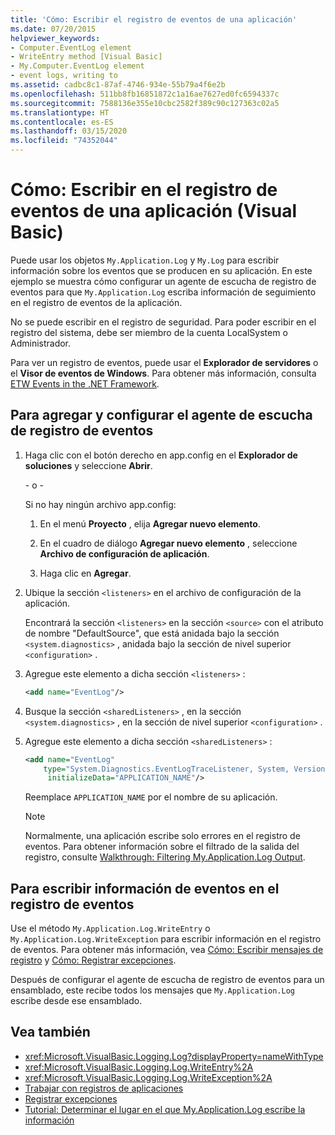 ```yaml
---
title: 'Cómo: Escribir el registro de eventos de una aplicación'
ms.date: 07/20/2015
helpviewer_keywords:
- Computer.EventLog element
- WriteEntry method [Visual Basic]
- My.Computer.EventLog element
- event logs, writing to
ms.assetid: cadbc8c1-87af-4746-934e-55b79a4f6e2b
ms.openlocfilehash: 511bb8fb16851872c1a16ae7627ed0fc6594337c
ms.sourcegitcommit: 7588136e355e10cbc2582f389c90c127363c02a5
ms.translationtype: HT
ms.contentlocale: es-ES
ms.lasthandoff: 03/15/2020
ms.locfileid: "74352044"
---
```

# <a name="how-to-write-to-an-application-event-log-visual-basic"></a>Cómo: Escribir en el registro de eventos de una aplicación (Visual Basic)

Puede usar los objetos `My.Application.Log` y `My.Log` para escribir información sobre los eventos que se producen en su aplicación. En este ejemplo se muestra cómo configurar un agente de escucha de registro de eventos para que `My.Application.Log` escriba información de seguimiento en el registro de eventos de la aplicación.

No se puede escribir en el registro de seguridad. Para poder escribir en el registro del sistema, debe ser miembro de la cuenta LocalSystem o Administrador.

Para ver un registro de eventos, puede usar el **Explorador de servidores** o el **Visor de eventos de Windows**. Para obtener más información, consulta [ETW Events in the .NET Framework](../../../../framework/performance/etw-events.md).

## <a name="to-add-and-configure-the-event-log-listener"></a>Para agregar y configurar el agente de escucha de registro de eventos

1. Haga clic con el botón derecho en app.config en el **Explorador de soluciones** y seleccione **Abrir**.

    \- o -

    Si no hay ningún archivo app.config:

    1. En el menú **Proyecto** , elija **Agregar nuevo elemento**.

    2. En el cuadro de diálogo **Agregar nuevo elemento** , seleccione **Archivo de configuración de aplicación**.

    3. Haga clic en **Agregar**.

2. Ubique la sección `<listeners>` en el archivo de configuración de la aplicación.

    Encontrará la sección `<listeners>` en la sección `<source>` con el atributo de nombre "DefaultSource", que está anidada bajo la sección `<system.diagnostics>` , anidada bajo la sección de nivel superior `<configuration>` .

3. Agregue este elemento a dicha sección `<listeners>` :

    ```xml
    <add name="EventLog"/>
    ```

4. Busque la sección `<sharedListeners>` , en la sección `<system.diagnostics>` , en la sección de nivel superior `<configuration>` .

5. Agregue este elemento a dicha sección `<sharedListeners>` :

    ```xml
    <add name="EventLog"
        type="System.Diagnostics.EventLogTraceListener, System, Version=2.0.0.0, Culture=neutral, PublicKeyToken=b77a5c561934e089"
         initializeData="APPLICATION_NAME"/>
    ```

    Reemplace `APPLICATION_NAME` por el nombre de su aplicación.

    > [!NOTE]
    > Normalmente, una aplicación escribe solo errores en el registro de eventos. Para obtener información sobre el filtrado de la salida del registro, consulte [Walkthrough: Filtering My.Application.Log Output](../../../../visual-basic/developing-apps/programming/log-info/walkthrough-filtering-my-application-log-output.md).

## <a name="to-write-event-information-to-the-event-log"></a>Para escribir información de eventos en el registro de eventos

Use el método `My.Application.Log.WriteEntry` o `My.Application.Log.WriteException` para escribir información en el registro de eventos. Para obtener más información, vea [Cómo: Escribir mensajes de registro](../../../../visual-basic/developing-apps/programming/log-info/how-to-write-log-messages.md) y [Cómo: Registrar excepciones](../../../../visual-basic/developing-apps/programming/log-info/how-to-log-exceptions.md).

Después de configurar el agente de escucha de registro de eventos para un ensamblado, este recibe todos los mensajes que `My.Application.Log` escribe desde ese ensamblado.

## <a name="see-also"></a>Vea también

- <xref:Microsoft.VisualBasic.Logging.Log?displayProperty=nameWithType>
- <xref:Microsoft.VisualBasic.Logging.Log.WriteEntry%2A>
- <xref:Microsoft.VisualBasic.Logging.Log.WriteException%2A>
- [Trabajar con registros de aplicaciones](../../../../visual-basic/developing-apps/programming/log-info/working-with-application-logs.md)
- [Registrar excepciones](../../../../visual-basic/developing-apps/programming/log-info/how-to-log-exceptions.md)
- [Tutorial: Determinar el lugar en el que My.Application.Log escribe la información](../../../../visual-basic/developing-apps/programming/log-info/walkthrough-determining-where-my-application-log-writes-information.md)
